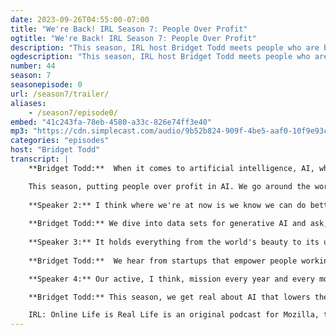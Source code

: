 ```yaml
---
date: 2023-09-26T04:55:00-07:00
title: "We're Back! IRL Season 7: People Over Profit"
ogtitle: "We're Back! IRL Season 7: People Over Profit"
description: "This season, IRL host Bridget Todd meets people who are balancing the upsides of artificial intelligence with the downsides that are coming into view worldwide.<br>[Listen now.](https://irlpodcast.org/season7/trailer/)<br><br>IRL is an original podcast from the non-profit Mozilla. The first of five new biweekly episodes launches on October 10!"
ogdescription: "This season, IRL host Bridget Todd meets people who are balancing the upsides of artificial intelligence with the downsides that are coming into view worldwide."
number: 44
season: 7
seasonepisode: 0
url: /season7/trailer/
aliases:
    - /season7/episode0/
embed: "41c243fa-78eb-4580-a33c-826e74ff3e40"
mp3: "https://cdn.simplecast.com/audio/9b52b824-909f-4be5-aaf0-10f9e93c7818/episodes/41c243fa-78eb-4580-a33c-826e74ff3e40/audio/a6355dbb-4085-4c91-9b21-641facd43d61/default_tc.mp3?nocache"
categories: "episodes"
host: "Bridget Todd"
transcript: |
    **Bridget Todd:**  When it comes to artificial intelligence, AI, what's good for trillion-dollar companies isn't necessarily good for people. Can the risks and rewards be balanced? I'm Bridget Todd, host of IRL, Mozilla's multi award-winning podcast.

    This season, putting people over profit in AI. We go around the world to meet people building responsible alternatives to the tech that's changing how we work, communicate, and even listen to music. We talk to trailblazers who are creating language tools for their own communities.
    
    **Speaker 2:** I think where we're at now is we know we can do better than them, despite only having a handful of people in our team, not much money.
    
    **Bridget Todd:** We dive into data sets for generative AI and ask, is bigger always better?
    
    **Speaker 3:** It holds everything from the world's beauty to its ugliness and everything in between.
    
    **Bridget Todd:**  We hear from startups that empower people working behind the scenes on machine learning systems.

    **Speaker 4:** Our active, I think, mission every year and every month is to figure out how we can bring our costs down even more so that we can give people even more money.

    **Bridget Todd:** This season, we get real about AI that lowers the human cost. Go find IRL on your favorite podcast app right now.

    IRL: Online Life is Real Life is an original podcast for Mozilla, the nonprofit behind Firefox. Mozilla, reclaim the internet.
---
```

